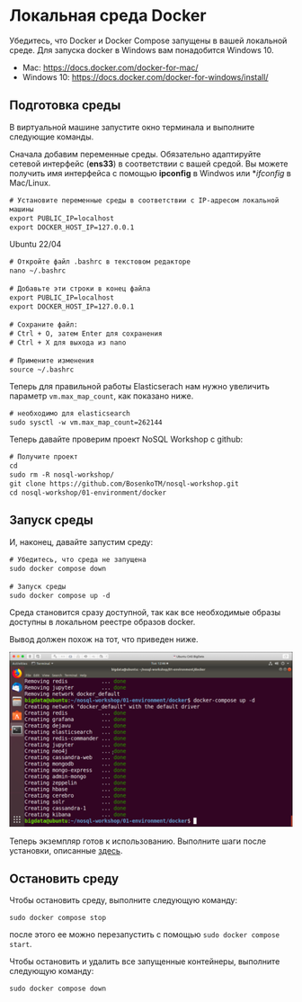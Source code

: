 # Локальная среда Docker

Убедитесь, что Docker и Docker Compose запущены в вашей локальной среде. Для запуска docker в Windows вам понадобится Windows 10.

* Mac: <https://docs.docker.com/docker-for-mac/>
* Windows 10: <https://docs.docker.com/docker-for-windows/install/>

## Подготовка среды

В виртуальной машине запустите окно терминала и выполните следующие команды.

Сначала добавим переменные среды. Обязательно адаптируйте сетевой интерфейс (**ens33**) в соответствии с вашей средой. Вы можете получить имя интерфейса с помощью **ipconfig** в Windwos или **ifconfig* в Mac/Linux.

```
# Установите переменные среды в соответствии с IP-адресом локальной машины
export PUBLIC_IP=localhost
export DOCKER_HOST_IP=127.0.0.1
```

Ubuntu 22/04

```
# Откройте файл .bashrc в текстовом редакторе
nano ~/.bashrc

# Добавьте эти строки в конец файла
export PUBLIC_IP=localhost
export DOCKER_HOST_IP=127.0.0.1

# Сохраните файл: 
# Ctrl + O, затем Enter для сохранения
# Ctrl + X для выхода из nano

# Примените изменения
source ~/.bashrc
```

Теперь для правильной работы Elasticserach нам нужно увеличить параметр `vm.max_map_count`, как показано ниже.

```
# необходимо для elasticsearch
sudo sysctl -w vm.max_map_count=262144
```

Теперь давайте проверим проект NoSQL Workshop с github:

```
# Получите проект
cd
sudo rm -R nosql-workshop/
git clone https://github.com/BosenkoTM/nosql-workshop.git
cd nosql-workshop/01-environment/docker
```

## Запуск среды

И, наконец, давайте запустим среду:

```
# Убедитесь, что среда не запущена
sudo docker compose down

# Запуск среды
sudo docker compose up -d
```

Среда становится сразу доступной, так как все необходимые образы доступны в локальном реестре образов docker.

Вывод должен похож на тот, что приведен ниже.

![Alt ​​Image Text](./images/start-env-docker.png "StartDocker")

Теперь экземпляр готов к использованию. Выполните шаги после установки, описанные [здесь](README.md).

## Остановить среду

Чтобы остановить среду, выполните следующую команду:

```
sudo docker compose stop
```

после этого ее можно перезапустить с помощью `sudo docker compose start`.

Чтобы остановить и удалить все запущенные контейнеры, выполните следующую команду:

```
sudo docker compose down
```
